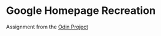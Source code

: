# Google Homepage Recreation
Assignment from the [Odin Project](http://www.theodinproject.com/web-development-101/html-css?ref=lnav)
